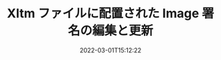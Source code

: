 ---
############################# Static ############################
layout: "auto-gen-signature"
date: 2022-03-01T15:12:22
draft: false
operation: Update
signaturetype: Image
fileformat: Xltm
productName: .NET
lang: ja
productCode: net
otherformats: pdf doc docx docm dot dotm dotx odt ott rtf xls xlsx xlsm xlsb csv ods ots xltx xltm ppt pptx pps ppsx odp otp potx potm pptm ppsm
breadcrumb: Put Image signature on Xltm for C#

############################# Head ############################
head_title: "Xltm ファイルに配置された Image 署名を C# で更新します"
head_description: "署名済みの Xltm ドキュメントの Image 署名の更新には、シンプルでわかりやすい .NET コードを使用してください。"

############################# Header ############################
title: "Xltm ファイルに配置された Image 署名の編集と更新"
description: ".NET の API は、Xltm ドキュメントで更新する Image 署名の機能を提供します。 Xltm ドキュメント内の電子署名を数行の C# コードですばやく簡単に更新します。"
bg_image: "https://cms.admin.containerize.com/templates/aspose/App_Themes/V3/images/bg/header1.png"
bg_overlay: false
button:
    enable: true

############################# SubMenu ############################
submenu:
    enable: true

    left:
        img_alt: "GroupDocs.Signature for .NET"
        image: "https://cms.admin.containerize.com/templates/groupdocs/images/product-logos/90x90-noborder/groupdocs-signature-net.png"
        product: "GroupDocs.Signature"
        platform: ".NET"



############################# About ############################
about:
    enable: true
    title: "GroupDocs.Signature for .NET API の機能について学ぶ"
    content: |
        [GroupDocs.Signature for .NET](https://products.groupdocs.com/signature/net/) API 機能には、電子署名を使用してオンデマンド ドキュメント形式を処理する手段が多数含まれています。テキスト、画像、デジタル証明書、バーコード、QR コード、スタンプ、メタデータなど、幅広い電子署名がサポートされています。顧客は、PDF、MS Word ドキュメント、MS Excel ワークブック、MS PowerPoint プレゼンテーション、Adobe Photoshop ファイル、およびさまざまな画像形式でデジタル署名を追加、削除、編集、検証、または検索できます。便利な機能や設定がたくさんあります。
    

############################# Steps ############################
steps:
    enable: true
    title_left: "Xltm ドキュメントの Image 署名を変更する方法"
    content_left: |
        [GroupDocs.Signature for .NET](https://products.groupdocs.com/signature/net/) には、Xltm ドキュメントに配置された Image 署名の更新などの便利な機能が含まれています。追加のコードなしで署名機能を変更できます。
        
        * まず、更新されるはずのドキュメントへのコンストラクタ パラメータ パスとして渡される Signature オブジェクトを作成します。
        * 次に、適切な特定の署名オブジェクトをインスタンス化し、変更する必要があるその識別子とプロパティを設定します。
        * 最後に、特定の署名オブジェクトを渡して Signature の Update メソッドを呼び出します。
        * あなたの通知に結果を更新するプロセス。

    title_right: "システム要求"
    content_right: |
        GroupDocs.Signature for .NET は、すべての主要なプラットフォームとオペレーティング システムでサポートされています。以下のコードを実行する前に、システムに次の前提条件がインストールされていることを確認してください。

        * オペレーティング システム: Microsoft Windows、Linux、MacOS
        * 開発環境: Microsoft Visual Studio, Xamarin, MonoDevelop
        * Frameworks: .NET Framework, .NET Standard, .NET Core, Mono
        * [Nuget](https://www.nuget.org/packages/groupdocs.signature) から GroupDocs.Signature for .NET の最新バージョンをダウンロードします
         
    code: |
        ```csharp    
                
        // Set up input Xltm file
        string filePath = "input.xltm";

        // Instantiate Signature for input file
        using (GroupDocs.Signature.Signature signature = new GroupDocs.Signature.Signature(filePath))
        {
                // Id of signature which is supposed to be updated
                // such Id might be got as a result of search operation
                string id = "ff988ab1-7403-4c8d-8db7-f2a56b9f8530";

                // provide signature features to update
                // set up particular signature id
                ImageSignature signatureToUpdate = new ImageSignature(id)
                {
                    // specify signature width
                    Width = 170,
                    // specify signature height
                    Height = 250,
                    // set left position
                    Left = 10,
                    // set top position
                    Top = 10
                };

                // update signature
                bool updateResult = signature.Update(signatureToUpdate);

                // process updation result
                if (updateResult)
                {
                    Console.WriteLine("Signature was updated successfully!");
                }
        }
        ```

############################# Demos ############################
demos:
    enable: true
    title: "Image 署名による署名 ライブ デモ"
    content: |
       [GroupDocs.Signature App](https://products.groupdocs.app/signature/family) Web サイトにアクセスして、Xltm ファイルにさまざまな電子署名を今すぐ追加してください。          

############################# More Formats ############################
more_formats:
    enable: true
    title: "C# を介してさまざまな Image 署名を更新します"
    content: |
        "さまざまなドキュメント形式に配置されているデジタル署名を編集します。追加のコードなしで署名データを更新します。"
    format: 
       
       
back_to_top:
    enable: true
---